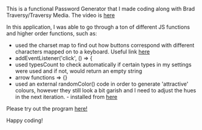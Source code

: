 This is a functional Password Generator that I made coding along with Brad Traversy/Traversy Media. The video is [here](https://www.youtube.com/watch?v=duNmhKgtcsI&ab_channel=TraversyMedia) 

In this application, I was able to go through a ton of different JS functions and higher order functions, such as: 

- used the charset map to find out how buttons correspond with different characters mapped on to a keyboard. Useful link [here](https://net-comber.com/charset.html)
- addEventListener('click', () => {
- used typesCount to check automatically if certain types in my settings were used and if not, would return an empty string
- arrow functions => {}
- used an external randomColor() code in order to generate 'attractive' colours, however they still look a bit garish and I need to adjust the hues in the next iteration.  - installed from [here](https://randomcolor.lllllllllllllllll.com/)

Please try out the program [here!](https://zenidith.github.io/passwordgenerator/)

Happy coding!